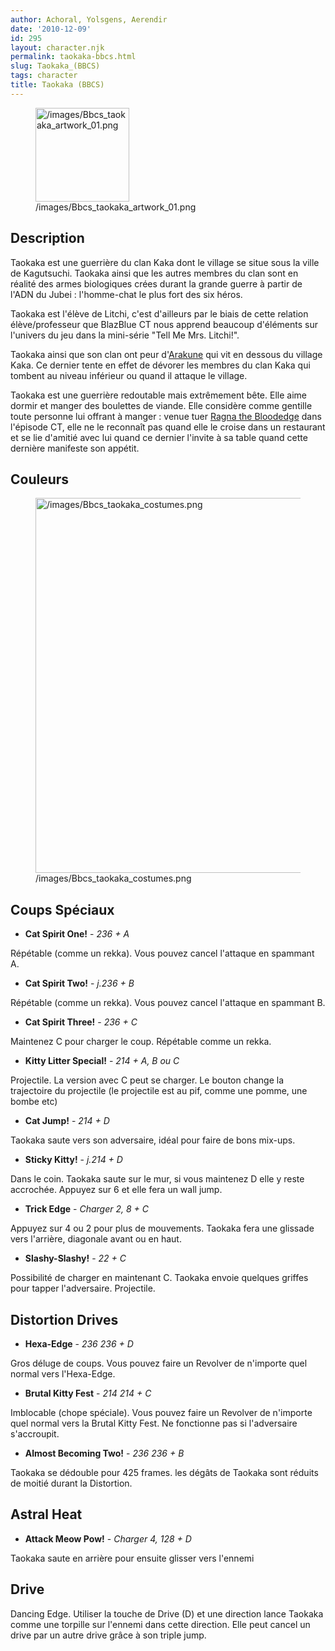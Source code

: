 ```yaml
---
author: Achoral, Yolsgens, Aerendir
date: '2010-12-09'
id: 295
layout: character.njk
permalink: taokaka-bbcs.html
slug: Taokaka_(BBCS)
tags: character
title: Taokaka (BBCS)
---
```


<figure>
<img src="/images/Bbcs_taokaka_artwork_01.png"
title="/images/Bbcs_taokaka_artwork_01.png" width="150"
alt="/images/Bbcs_taokaka_artwork_01.png" />
<figcaption
aria-hidden="true">/images/Bbcs_taokaka_artwork_01.png</figcaption>
</figure>

## Description

Taokaka est une guerrière du clan Kaka dont le village se situe sous la
ville de Kagutsuchi. Taokaka ainsi que les autres membres du clan sont
en réalité des armes biologiques crées durant la grande guerre à partir
de l'ADN du Jubei : l'homme-chat le plus fort des six héros.

Taokaka est l'élève de Litchi, c'est d'ailleurs par le biais de cette
relation élève/professeur que BlazBlue CT nous apprend beaucoup
d'éléments sur l'univers du jeu dans la mini-série "Tell Me Mrs.
Litchi!".

Taokaka ainsi que son clan ont peur
d'[Arakune](Arakune_(BBCS)) qui vit en dessous du village
Kaka. Ce dernier tente en effet de dévorer les membres du clan Kaka qui
tombent au niveau inférieur ou quand il attaque le village.

Taokaka est une guerrière redoutable mais extrêmement bête. Elle aime
dormir et manger des boulettes de viande. Elle considère comme gentille
toute personne lui offrant à manger : venue tuer [Ragna the
Bloodedge](Ragna_the_Bloodedge_(BBCS)) dans l'épisode CT,
elle ne le reconnaît pas quand elle le croise dans un restaurant et se
lie d'amitié avec lui quand ce dernier l'invite à sa table quand cette
dernière manifeste son appétit.

## Couleurs

<figure>
<img src="/images/Bbcs_taokaka_costumes.png"
title="/images/Bbcs_taokaka_costumes.png" width="600"
alt="/images/Bbcs_taokaka_costumes.png" />
<figcaption
aria-hidden="true">/images/Bbcs_taokaka_costumes.png</figcaption>
</figure>

## Coups Spéciaux

- **Cat Spirit One!** - *236 + A*

Répétable (comme un rekka). Vous pouvez cancel l'attaque en spammant A.

- **Cat Spirit Two!** - *j.236 + B*

Répétable (comme un rekka). Vous pouvez cancel l'attaque en spammant B.

- **Cat Spirit Three!** - *236 + C*

Maintenez C pour charger le coup. Répétable comme un rekka.

- **Kitty Litter Special!** - *214 + A, B ou C*

Projectile. La version avec C peut se charger. Le bouton change la
trajectoire du projectile (le projectile est au pif, comme une pomme,
une bombe etc)

- **Cat Jump!** - *214 + D*

Taokaka saute vers son adversaire, idéal pour faire de bons mix-ups.

- **Sticky Kitty!** - *j.214 + D*

Dans le coin. Taokaka saute sur le mur, si vous maintenez D elle y reste
accrochée. Appuyez sur 6 et elle fera un wall jump.

- **Trick Edge** - *Charger 2, 8 + C*

Appuyez sur 4 ou 2 pour plus de mouvements. Taokaka fera une glissade
vers l'arrière, diagonale avant ou en haut.

- **Slashy-Slashy!** - *22 + C*

Possibilité de charger en maintenant C. Taokaka envoie quelques griffes
pour tapper l'adversaire. Projectile.

## Distortion Drives

- **Hexa-Edge** - *236 236 + D*

Gros déluge de coups. Vous pouvez faire un Revolver de n'importe quel
normal vers l'Hexa-Edge.

- **Brutal Kitty Fest** - *214 214 + C*

Imblocable (chope spéciale). Vous pouvez faire un Revolver de n'importe
quel normal vers la Brutal Kitty Fest. Ne fonctionne pas si l'adversaire
s'accroupit.

- **Almost Becoming Two!** - *236 236 + B*

Taokaka se dédouble pour 425 frames. les dégâts de Taokaka sont réduits
de moitié durant la Distortion.

## Astral Heat

- **Attack Meow Pow!** - *Charger 4, 128 + D*

Taokaka saute en arrière pour ensuite glisser vers l'ennemi

## Drive

Dancing Edge. Utiliser la touche de Drive (D) et une direction lance
Taokaka comme une torpille sur l'ennemi dans cette direction. Elle peut
cancel un drive par un autre drive grâce à son triple jump.